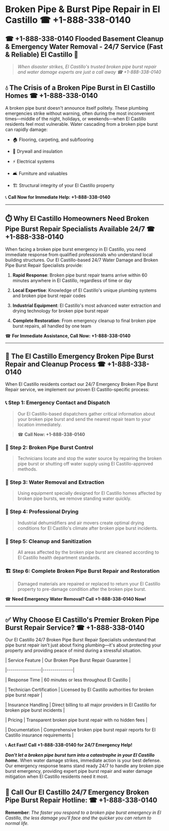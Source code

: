 # Broken Pipe & Burst Pipe Repair in El Castillo ☎ +1-888-338-0140  
## ☎ +1-888-338-0140 Flooded Basement Cleanup & Emergency Water Removal - 24/7 Service (Fast & Reliable) El Castillo 🚨  

> *When disaster strikes, El Castillo's trusted broken pipe burst repair and water damage experts are just a call away ☎ +1-888-338-0140*  

## 💧 The Crisis of a Broken Pipe Burst in El Castillo Homes ☎ +1-888-338-0140  

A broken pipe burst doesn't announce itself politely. These plumbing emergencies strike without warning, often during the most inconvenient times—middle of the night, holidays, or weekends—when El Castillo residents feel most vulnerable. Water cascading from a broken pipe burst can rapidly damage:  

* 🏠 Flooring, carpeting, and subflooring  
* 🧱 Drywall and insulation  
* ⚡ Electrical systems  
* 🛋️ Furniture and valuables  
* 🏗️ Structural integrity of your El Castillo property  

📞 **Call Now for Immediate Help: +1-888-338-0140**  

---  

## ⏱️ Why El Castillo Homeowners Need Broken Pipe Burst Repair Specialists Available 24/7 ☎ +1-888-338-0140  

When facing a broken pipe burst emergency in El Castillo, you need immediate response from qualified professionals who understand local building structures. Our El Castillo-based 24/7 Water Damage and Broken Pipe Burst Repair Specialists provide:  

1. **Rapid Response**: Broken pipe burst repair teams arrive within 60 minutes anywhere in El Castillo, regardless of time or day  
2. **Local Expertise**: Knowledge of El Castillo's unique plumbing systems and broken pipe burst repair codes  
3. **Industrial Equipment**: El Castillo's most advanced water extraction and drying technology for broken pipe burst repair  
4. **Complete Restoration**: From emergency cleanup to final broken pipe burst repairs, all handled by one team  

☎ **For Immediate Assistance, Call Now: +1-888-338-0140**  

---  

## 🔧 The El Castillo Emergency Broken Pipe Burst Repair and Cleanup Process ☎ +1-888-338-0140  

When El Castillo residents contact our 24/7 Emergency Broken Pipe Burst Repair service, we implement our proven El Castillo-specific process:  

### 📞 Step 1: Emergency Contact and Dispatch  
> Our El Castillo-based dispatchers gather critical information about your broken pipe burst and send the nearest repair team to your location immediately.  
> ☎ **Call Now: +1-888-338-0140**  

### 🚿 Step 2: Broken Pipe Burst Control  
> Technicians locate and stop the water source by repairing the broken pipe burst or shutting off water supply using El Castillo-approved methods.  

### 🌊 Step 3: Water Removal and Extraction  
> Using equipment specially designed for El Castillo homes affected by broken pipe bursts, we remove standing water quickly.  

### 💨 Step 4: Professional Drying  
> Industrial dehumidifiers and air movers create optimal drying conditions for El Castillo's climate after broken pipe burst incidents.  

### 🧼 Step 5: Cleanup and Sanitization  
> All areas affected by the broken pipe burst are cleaned according to El Castillo health department standards.  

### 🏗️ Step 6: Complete Broken Pipe Burst Repair and Restoration  
> Damaged materials are repaired or replaced to return your El Castillo property to pre-damage condition after the broken pipe burst.  

☎ **Need Emergency Water Removal? Call +1-888-338-0140 Now!**  

---  

## ✅ Why Choose El Castillo's Premier Broken Pipe Burst Repair Service? ☎ +1-888-338-0140  

Our El Castillo 24/7 Broken Pipe Burst Repair Specialists understand that pipe burst repair isn't just about fixing plumbing—it's about protecting your property and providing peace of mind during a stressful situation.  

| Service Feature | Our Broken Pipe Burst Repair Guarantee |  
|-----------------|---------------|  
| Response Time | 60 minutes or less throughout El Castillo |  
| Technician Certification | Licensed by El Castillo authorities for broken pipe burst repair |  
| Insurance Handling | Direct billing to all major providers in El Castillo for broken pipe burst incidents |  
| Pricing | Transparent broken pipe burst repair with no hidden fees |  
| Documentation | Comprehensive broken pipe burst repair reports for El Castillo insurance requirements |  

📞 **Act Fast! Call +1-888-338-0140 for 24/7 Emergency Help!**  

***Don't let a broken pipe burst turn into a catastrophe in your El Castillo home.*** When water damage strikes, immediate action is your best defense. Our emergency response teams stand ready 24/7 to handle any broken pipe burst emergency, providing expert pipe burst repair and water damage mitigation when El Castillo residents need it most.  

## 📱 Call Our El Castillo 24/7 Emergency Broken Pipe Burst Repair Hotline: ☎ +1-888-338-0140  

**Remember**: *The faster you respond to a broken pipe burst emergency in El Castillo, the less damage you'll face and the quicker you can return to normal life.*